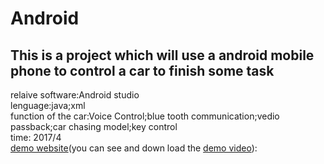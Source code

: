 # Android
## This is a project which will use a android mobile phone to control a car to finish some task
relaive software:Android studio <br>
lenguage:java;xml<br>
function of the car:Voice Control;blue tooth communication;vedio passback;car chasing model;key control <br>
time: 2017/4<br>
[demo website](http://eelab.sjtu.edu.cn/kc/2017-06/C05/.html)(you can see and down load the [demo video](http://eelab.sjtu.edu.cn/kc/2017-06/C05/project.html)):
